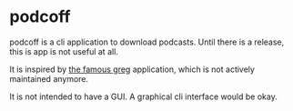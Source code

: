 # podcoff

podcoff is a cli application to download podcasts. Until there is a release, this is app is not useful at all.

It is inspired by [the famous greg](https://github.com/manolomartinez/greg) application, which is not actively maintained anymore.

It is not intended to have a GUI. A graphical cli interface would be okay.
